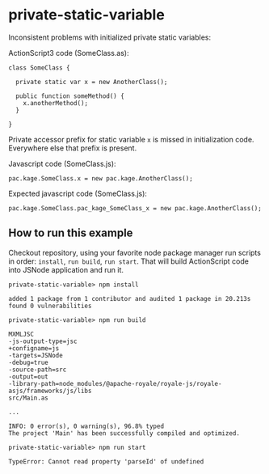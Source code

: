 private-static-variable
=======================

Inconsistent problems with initialized private static variables:

ActionScript3 code (SomeClass.as):

```
class SomeClass {

  private static var x = new AnotherClass();

  public function someMethod() {
    x.anotherMethod();
  }

}
```

Private accessor prefix for static variable `x` is missed in initialization code.
Everywhere else that prefix is present.

Javascript code (SomeClass.js):

```
pac.kage.SomeClass.x = new pac.kage.AnotherClass();
```

Expected javascript code  (SomeClass.js):

```
pac.kage.SomeClass.pac_kage_SomeClass_x = new pac.kage.AnotherClass();
```

How to run this example
-----------------------

Checkout repository, using your favorite node package manager run scripts in
order: `install`, `run build`, `run start`. That will build ActionScript code 
into JSNode application and run it.

```
private-static-variable> npm install

added 1 package from 1 contributor and audited 1 package in 20.213s
found 0 vulnerabilities

private-static-variable> npm run build

MXMLJSC
-js-output-type=jsc
+configname=js
-targets=JSNode
-debug=true
-source-path=src
-output=out
-library-path=node_modules/@apache-royale/royale-js/royale-asjs/frameworks/js/libs
src/Main.as

...

INFO: 0 error(s), 0 warning(s), 96.8% typed
The project 'Main' has been successfully compiled and optimized.

private-static-variable> npm run start

TypeError: Cannot read property 'parseId' of undefined
```

